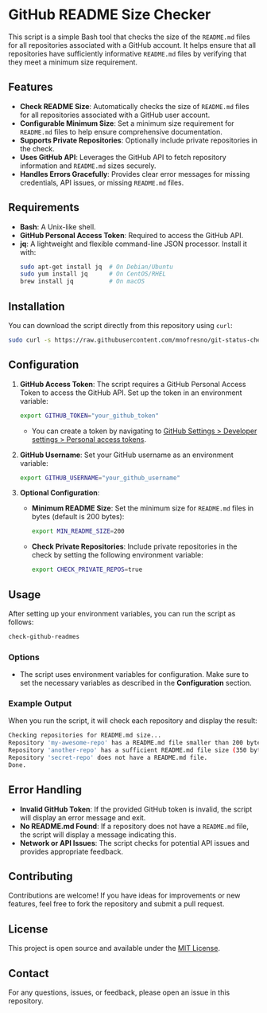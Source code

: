 # GitHub README Size Checker

This script is a simple Bash tool that checks the size of the `README.md` files for all repositories associated with a GitHub account. It helps ensure that all repositories have sufficiently informative `README.md` files by verifying that they meet a minimum size requirement.

## Features

- **Check README Size**: Automatically checks the size of `README.md` files for all repositories associated with a GitHub user account.
- **Configurable Minimum Size**: Set a minimum size requirement for `README.md` files to help ensure comprehensive documentation.
- **Supports Private Repositories**: Optionally include private repositories in the check.
- **Uses GitHub API**: Leverages the GitHub API to fetch repository information and `README.md` sizes securely.
- **Handles Errors Gracefully**: Provides clear error messages for missing credentials, API issues, or missing `README.md` files.

## Requirements

- **Bash**: A Unix-like shell.
- **GitHub Personal Access Token**: Required to access the GitHub API.
- **jq**: A lightweight and flexible command-line JSON processor. Install it with:
  ```bash
  sudo apt-get install jq  # On Debian/Ubuntu
  sudo yum install jq      # On CentOS/RHEL
  brew install jq          # On macOS
  ```

## Installation

You can download the script directly from this repository using `curl`:

```bash
sudo curl -s https://raw.githubusercontent.com/mnofresno/git-status-checker/master/bin/check-github-readmes.sh -o /usr/local/bin/check-github-readmes && sudo chmod +x /usr/local/bin/check-github-readmes
```

## Configuration

1. **GitHub Access Token**: The script requires a GitHub Personal Access Token to access the GitHub API. Set up the token in an environment variable:

    ```bash
    export GITHUB_TOKEN="your_github_token"
    ```

   - You can create a token by navigating to [GitHub Settings > Developer settings > Personal access tokens](https://github.com/settings/tokens).

2. **GitHub Username**: Set your GitHub username as an environment variable:

    ```bash
    export GITHUB_USERNAME="your_github_username"
    ```

3. **Optional Configuration**:
   - **Minimum README Size**: Set the minimum size for `README.md` files in bytes (default is 200 bytes):

      ```bash
      export MIN_README_SIZE=200
      ```
   
   - **Check Private Repositories**: Include private repositories in the check by setting the following environment variable:

      ```bash
      export CHECK_PRIVATE_REPOS=true
      ```

## Usage

After setting up your environment variables, you can run the script as follows:

```bash
check-github-readmes
```

### Options

- The script uses environment variables for configuration. Make sure to set the necessary variables as described in the **Configuration** section.

### Example Output

When you run the script, it will check each repository and display the result:

```bash
Checking repositories for README.md size...
Repository 'my-awesome-repo' has a README.md file smaller than 200 bytes (150 bytes).
Repository 'another-repo' has a sufficient README.md file size (350 bytes).
Repository 'secret-repo' does not have a README.md file.
Done.
```

## Error Handling

- **Invalid GitHub Token**: If the provided GitHub token is invalid, the script will display an error message and exit.
- **No README.md Found**: If a repository does not have a `README.md` file, the script will display a message indicating this.
- **Network or API Issues**: The script checks for potential API issues and provides appropriate feedback.

## Contributing

Contributions are welcome! If you have ideas for improvements or new features, feel free to fork the repository and submit a pull request.

## License

This project is open source and available under the [MIT License](LICENSE).

## Contact

For any questions, issues, or feedback, please open an issue in this repository.